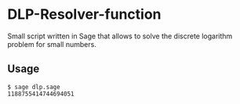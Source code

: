 # DLP-Resolver-function

Small script written in Sage that allows to solve the discrete logarithm problem for small numbers.

## Usage

```shell
$ sage dlp.sage 
1188755414744694051
```
